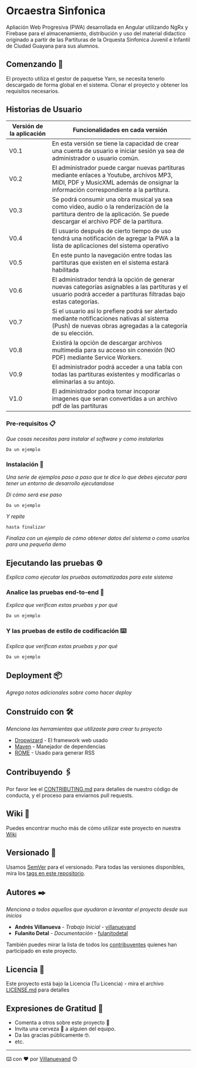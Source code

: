 # Orcaestra Sinfonica

Apliación Web Progresiva (PWA) desarrollada en Angular utilizando NgRx y Firebase para el almacenamiento, distribución y uso del material didactico originado a partir de las Partituras de la Orquesta Sinfonica Juvenil e Infantil de Ciudad Guayana para sus alumnos.

## Comenzando 🚀

El proyecto utiliza el gestor de paquetse Yarn, se necesita tenerlo descargado de forma global en el sistema. 
Clonar el proyecto y obtener los requisitos necesarios.


## Historias de Usuario
| Versión de la aplicación | Funcionalidades en cada versión                                                                                                                                                   |
| ------------------------ | --------------------------------------------------------------------------------------------------------------------------------------------------------------------------------- |
| V0.1                     | En esta versión se tiene la capacidad de crear una cuenta de usuario e iniciar sesión ya sea de administrador o usuario común.                                                    |
| V0.2                     | El administrador puede cargar nuevas partituras mediante enlaces a Youtube, archivos MP3, MIDI, PDF y MusicXML además de  onsignar la información correspondiente a la partitura. |
| V0.3                     | Se podrá consumir una obra musical ya sea como video, audio o la renderización de la partitura dentro de la aplicación. Se puede descargar el archivo PDF de la partitura.        |
| V0.4                     | El usuario después de cierto tiempo de uso tendrá una notificación de agregar la PWA a la lista de aplicaciones del sistema operativo                                             |
| V0.5                     | En este punto la navegación entre todas las partituras que existen en el sistema estará habilitada                                                                                |
| V0.6                     | El administrador tendrá la opción de generar nuevas categorías asignables a las partituras y el usuario podrá acceder a partituras filtradas bajo estas categorías.               |
| V0.7                     | Si el usuario así lo prefiere podrá ser alertado mediante notificaciones nativas al sistema (Push) de nuevas obras agregadas a la categoría de su elección.                       |
| V0.8                     | Existirá la opción de descargar archivos multimedia para su acceso sin conexión (NO PDF) mediante Service Workers.                                                                |
| V0.9                     | El administrador podrá acceder a una tabla con todas las partituras existentes y modificarlas o eliminarlas a su antojo.                                                          |
| V1.0                     | El administrador podra tomar incoporar imagenes que seran convertidas a un archivo pdf de las partituras                                                                          |

### Pre-requisitos 📋

_Que cosas necesitas para instalar el software y como instalarlas_

```
Da un ejemplo
```

### Instalación 🔧

_Una serie de ejemplos paso a paso que te dice lo que debes ejecutar para tener un entorno de desarrollo ejecutandose_

_Dí cómo será ese paso_

```
Da un ejemplo
```

_Y repite_

```
hasta finalizar
```

_Finaliza con un ejemplo de cómo obtener datos del sistema o como usarlos para una pequeña demo_

## Ejecutando las pruebas ⚙️

_Explica como ejecutar las pruebas automatizadas para este sistema_

### Analice las pruebas end-to-end 🔩

_Explica que verifican estas pruebas y por qué_

```
Da un ejemplo
```

### Y las pruebas de estilo de codificación ⌨️

_Explica que verifican estas pruebas y por qué_

```
Da un ejemplo
```

## Deployment 📦

_Agrega notas adicionales sobre como hacer deploy_

## Construido con 🛠️

_Menciona las herramientas que utilizaste para crear tu proyecto_

* [Dropwizard](http://www.dropwizard.io/1.0.2/docs/) - El framework web usado
* [Maven](https://maven.apache.org/) - Manejador de dependencias
* [ROME](https://rometools.github.io/rome/) - Usado para generar RSS

## Contribuyendo 🖇️

Por favor lee el [CONTRIBUTING.md](https://gist.github.com/villanuevand/xxxxxx) para detalles de nuestro código de conducta, y el proceso para enviarnos pull requests.

## Wiki 📖

Puedes encontrar mucho más de cómo utilizar este proyecto en nuestra [Wiki](https://github.com/tu/proyecto/wiki)

## Versionado 📌

Usamos [SemVer](http://semver.org/) para el versionado. Para todas las versiones disponibles, mira los [tags en este repositorio](https://github.com/tu/proyecto/tags).

## Autores ✒️

_Menciona a todos aquellos que ayudaron a levantar el proyecto desde sus inicios_

* **Andrés Villanueva** - *Trabajo Inicial* - [villanuevand](https://github.com/villanuevand)
* **Fulanito Detal** - *Documentación* - [fulanitodetal](#fulanito-de-tal)

También puedes mirar la lista de todos los [contribuyentes](https://github.com/your/project/contributors) quíenes han participado en este proyecto. 

## Licencia 📄

Este proyecto está bajo la Licencia (Tu Licencia) - mira el archivo [LICENSE.md](LICENSE.md) para detalles

## Expresiones de Gratitud 🎁

* Comenta a otros sobre este proyecto 📢
* Invita una cerveza 🍺 a alguien del equipo. 
* Da las gracias públicamente 🤓.
* etc.



---
⌨️ con ❤️ por [Villanuevand](https://github.com/Villanuevand) 😊